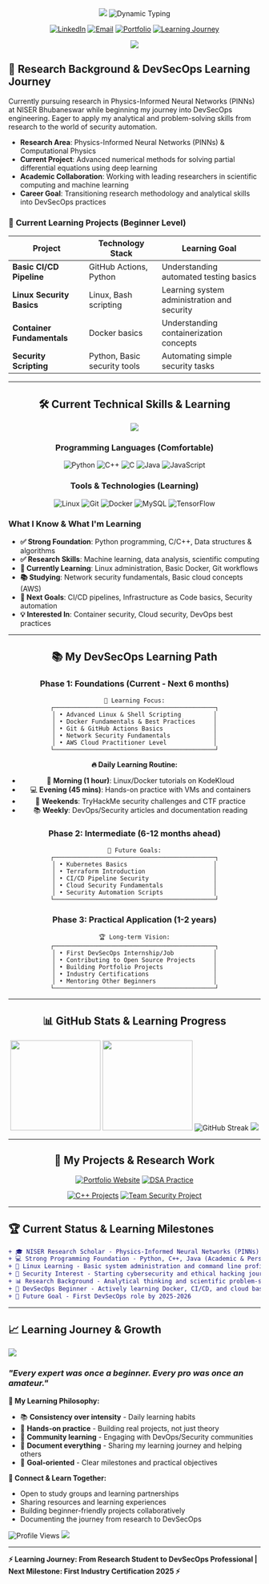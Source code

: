 <div align="center">

<img src="https://capsule-render.vercel.app/api?type=waving&color=gradient&customColorList=0,1,2,9,12,17&height=180&section=header&text=Satya%20Sarthak%20Manohari&fontSize=42&fontColor=fff&animation=fadeIn&fontAlignY=32&desc=Aspiring%20DevSecOps%20Engineer%20•%20Security%20Enthusiast%20•%20Continuous%20Learner&descAlignY=51&descAlign=50" />

<img src="https://readme-typing-svg.herokuapp.com?font=SF+Pro+Display&weight=500&size=24&duration=3000&pause=1000&color=4169E1&center=true&vCenter=true&width=700&lines=Learning+DevSecOps+%26+Cloud+Security;Building+CI%2FCD+Pipeline+Skills;Exploring+Infrastructure+Automation;Starting+Security+Journey;NISER+Research+Scholar" alt="Dynamic Typing" />

<br>

[![LinkedIn](https://img.shields.io/badge/LinkedIn-0A66C2?style=for-the-badge&logo=linkedin&logoColor=white)](https://www.linkedin.com/in/satya-sarthak-manohari-b2a609297)
[![Email](https://img.shields.io/badge/Email-4169E1?style=for-the-badge&logo=gmail&logoColor=white)](mailto:manoharisatyasarthak@gmail.com)
[![Portfolio](https://img.shields.io/badge/Portfolio-000000?style=for-the-badge&logo=github&logoColor=white)](https://github.com/Satya37x1112/My_Portfolio-main)
[![Learning Journey](https://img.shields.io/badge/DevSecOps_Learning-6495ED?style=for-the-badge&logo=security&logoColor=white)](https://github.com/Satya37x1112)

<img src="https://user-images.githubusercontent.com/73097560/115834477-dbab4500-a447-11eb-908a-139a6edaec5c.gif">

</div>

## 🎯 Research Background & DevSecOps Learning Journey

Currently pursuing research in Physics-Informed Neural Networks (PINNs) at NISER Bhubaneswar while beginning my journey into DevSecOps engineering. Eager to apply my analytical and problem-solving skills from research to the world of security automation.

- **Research Area**: Physics-Informed Neural Networks (PINNs) & Computational Physics  
- **Current Project**: Advanced numerical methods for solving partial differential equations using deep learning
- **Academic Collaboration**: Working with leading researchers in scientific computing and machine learning
- **Career Goal**: Transitioning research methodology and analytical skills into DevSecOps practices

### 🌱 **Current Learning Projects** (Beginner Level)

| Project | Technology Stack | Learning Goal |
|---------|-----------------|---------------|
| **Basic CI/CD Pipeline** | GitHub Actions, Python | Understanding automated testing basics |
| **Linux Security Basics** | Linux, Bash scripting | Learning system administration and security |
| **Container Fundamentals** | Docker basics | Understanding containerization concepts |
| **Security Scripting** | Python, Basic security tools | Automating simple security tasks |

---

<div align="center">

## 🛠️ Current Technical Skills & Learning

<img src="https://skillicons.dev/icons?i=python,cpp,c,java,js,html,css,linux,git,mysql,docker,tensorflow,pytorch&theme=dark" />

</div>

<div align="center">

### **Programming Languages (Comfortable)**
![Python](https://img.shields.io/badge/Python-3776AB?style=for-the-badge&logo=python&logoColor=white)
![C++](https://img.shields.io/badge/C++-00599C?style=for-the-badge&logo=cplusplus&logoColor=white)
![C](https://img.shields.io/badge/C-A8B9CC?style=for-the-badge&logo=c&logoColor=black)
![Java](https://img.shields.io/badge/Java-4169E1?style=for-the-badge&logo=openjdk&logoColor=white)
![JavaScript](https://img.shields.io/badge/JavaScript-F7DF1E?style=for-the-badge&logo=javascript&logoColor=black)

### **Tools & Technologies (Learning)**
![Linux](https://img.shields.io/badge/Linux-FCC624?style=for-the-badge&logo=linux&logoColor=black)
![Git](https://img.shields.io/badge/Git-F05032?style=for-the-badge&logo=git&logoColor=white)
![Docker](https://img.shields.io/badge/Docker_Basics-2496ED?style=for-the-badge&logo=docker&logoColor=white)
![MySQL](https://img.shields.io/badge/MySQL-4479A1?style=for-the-badge&logo=mysql&logoColor=white)
![TensorFlow](https://img.shields.io/badge/TensorFlow-4169E1?style=for-the-badge&logo=tensorflow&logoColor=white)

</div>

### **What I Know & What I'm Learning**
- **✅ Strong Foundation**: Python programming, C/C++, Data structures & algorithms
- **✅ Research Skills**: Machine learning, data analysis, scientific computing
- **🌱 Currently Learning**: Linux administration, Basic Docker, Git workflows
- **📚 Studying**: Network security fundamentals, Basic cloud concepts (AWS)
- **🎯 Next Goals**: CI/CD pipelines, Infrastructure as Code basics, Security automation
- **💡 Interested In**: Container security, Cloud security, DevOps best practices

---

<div align="center">

## 📚 My DevSecOps Learning Path

### **Phase 1: Foundations (Current - Next 6 months)**
```
🎯 Learning Focus:
┌─────────────────────────────────────────────┐
│ • Advanced Linux & Shell Scripting         │
│ • Docker Fundamentals & Best Practices     │
│ • Git & GitHub Actions Basics              │
│ • Network Security Fundamentals            │
│ • AWS Cloud Practitioner Level             │
└─────────────────────────────────────────────┘
```

**🔥 Daily Learning Routine:**
- 📖 **Morning (1 hour)**: Linux/Docker tutorials on KodeKloud
- 💻 **Evening (45 mins)**: Hands-on practice with VMs and containers
- 🔐 **Weekends**: TryHackMe security challenges and CTF practice
- 📚 **Weekly**: DevOps/Security articles and documentation reading

### **Phase 2: Intermediate (6-12 months ahead)**
```
🚀 Future Goals:
┌─────────────────────────────────────────────┐
│ • Kubernetes Basics                        │
│ • Terraform Introduction                   │
│ • CI/CD Pipeline Security                  │
│ • Cloud Security Fundamentals              │
│ • Security Automation Scripts              │
└─────────────────────────────────────────────┘
```

### **Phase 3: Practical Application (1-2 years)**
```
🏆 Long-term Vision:
┌─────────────────────────────────────────────┐
│ • First DevSecOps Internship/Job           │
│ • Contributing to Open Source Projects     │
│ • Building Portfolio Projects              │
│ • Industry Certifications                  │
│ • Mentoring Other Beginners                │
└─────────────────────────────────────────────┘
```

</div>

---

<div align="center">

## 📊 GitHub Stats & Learning Progress

<img height="180em" src="https://github-readme-stats.vercel.app/api?username=Satya37x1112&show_icons=true&theme=github_dark_dimmed&include_all_commits=true&count_private=true&border_radius=12&bg_color=0D1117&title_color=4169E1&icon_color=4169E1&text_color=C9D1D9&border_color=21262D"/>
<img height="180em" src="https://github-readme-stats.vercel.app/api/top-langs/?username=Satya37x1112&layout=compact&langs_count=8&theme=github_dark_dimmed&border_radius=12&bg_color=0D1117&title_color=4169E1&text_color=C9D1D9&border_color=21262D"/>

<img src="https://github-readme-streak-stats.herokuapp.com/?user=Satya37x1112&theme=github-dark-blue&border_radius=12&background=0D1117&border=21262D&stroke=4169E1&ring=4169E1&fire=6495ED&currStreakLabel=4169E1" alt="GitHub Streak"/>

<img src="https://github-profile-trophy.vercel.app/?username=Satya37x1112&theme=darkhub&no-frame=true&row=1&column=6&margin-w=15&margin-h=15" />

</div>

---

<div align="center">

## 🎯 My Projects & Research Work

[![Portfolio Website](https://github-readme-stats.vercel.app/api/pin/?username=Satya37x1112&repo=My_Portfolio-main&theme=github_dark_dimmed&border_radius=12&bg_color=0D1117&title_color=4169E1&text_color=C9D1D9&border_color=21262D)](https://github.com/Satya37x1112/My_Portfolio-main)
[![DSA Practice](https://github-readme-stats.vercel.app/api/pin/?username=Satya37x1112&repo=DSA_Practice_Geeks_for_Geeks&theme=github_dark_dimmed&border_radius=12&bg_color=0D1117&title_color=4169E1&text_color=C9D1D9&border_color=21262D)](https://github.com/Satya37x1112/DSA_Practice_Geeks_for_Geeks)

[![C++ Projects](https://github-readme-stats.vercel.app/api/pin/?username=Satya37x1112&repo=C--&theme=github_dark_dimmed&border_radius=12&bg_color=0D1117&title_color=4169E1&text_color=C9D1D9&border_color=21262D)](https://github.com/Satya37x1112/C--)
[![Team Security Project](https://github-readme-stats.vercel.app/api/pin/?username=rajtilak-2020&repo=Suraksha-Mirage_NexTech1.0&theme=github_dark_dimmed&border_radius=12&bg_color=0D1117&title_color=4169E1&text_color=C9D1D9&border_color=21262D)](https://github.com/rajtilak-2020/Suraksha-Mirage_NexTech1.0)

</div>

---

## 🏆 Current Status & Learning Milestones

```diff
+ 🎓 NISER Research Scholar - Physics-Informed Neural Networks (PINNs)
+ 💻 Strong Programming Foundation - Python, C++, Java (Academic & Personal Projects)
+ 🐧 Linux Learning - Basic system administration and command line proficiency
+ 🔐 Security Interest - Starting cybersecurity and ethical hacking journey
+ 📊 Research Background - Analytical thinking and scientific problem-solving
+ 🌱 DevSecOps Beginner - Actively learning Docker, CI/CD, and cloud basics
+ 🎯 Future Goal - First DevSecOps role by 2025-2026
```

---



## 📈 Learning Journey & Growth

<img src="https://github-readme-activity-graph.vercel.app/graph?username=Satya37x1112&bg_color=0D1117&color=4169E1&line=4169E1&point=C9D1D9&area=true&hide_border=true&radius=12" />

### *"Every expert was once a beginner. Every pro was once an amateur."*

**🎯 My Learning Philosophy:**
- 📚 **Consistency over intensity** - Daily learning habits
- 🔧 **Hands-on practice** - Building real projects, not just theory
- 🤝 **Community learning** - Engaging with DevOps/Security communities
- 📝 **Document everything** - Sharing my learning journey and helping others
- 🎯 **Goal-oriented** - Clear milestones and practical objectives

**🤝 Connect & Learn Together:**
- Open to study groups and learning partnerships
- Sharing resources and learning experiences
- Building beginner-friendly projects collaboratively
- Documenting the journey from research to DevSecOps

<img src="https://komarev.com/ghpvc/?username=Satya37x1112&style=for-the-badge&color=4169E1&labelColor=0D1117" alt="Profile Views"/>

<img src="https://capsule-render.vercel.app/api?type=waving&color=gradient&customColorList=0,1,2,9,12,17&height=120&section=footer" />

---

**⚡ Learning Journey: From Research Student to DevSecOps Professional | Next Milestone: First Industry Certification 2025 ⚡**

</div>
